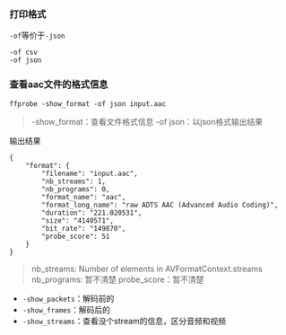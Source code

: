 ### 打印格式

`-of`等价于`-json`

```
-of csv
-of json
```

### 查看aac文件的格式信息

```
ffprobe -show_format -of json input.aac
```

> -show_format：查看文件格式信息
> -of json：以json格式输出结果

输出结果

```
{
    "format": {
        "filename": "input.aac",
        "nb_streams": 1,
        "nb_programs": 0,
        "format_name": "aac",
        "format_long_name": "raw ADTS AAC (Advanced Audio Coding)",
        "duration": "221.020531",
        "size": "4140571",
        "bit_rate": "149870",
        "probe_score": 51
    }
}
```

> nb_streams: Number of elements in AVFormatContext.streams
> nb_programs: 暂不清楚
> probe_score：暂不清楚




- `-show_packets`：解码前的
- `-show_frames`：解码后的
- `-show_streams`：查看没个stream的信息，区分音频和视频
